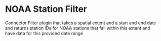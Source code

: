 # NOAA Station Filter
Connector Filter plugin that takes a spatial extent and a start and end date and returns station IDs for NOAA stations that fall within this extent and have data for this provided date range